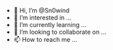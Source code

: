 - 👋 Hi, I’m @Sn0wind
- 👀 I’m interested in ...
- 🌱 I’m currently learning ...
- 💞️ I’m looking to collaborate on ...
- 📫 How to reach me ...

<!---
Sn0wind/Sn0wind is a ✨ special ✨ repository because its `README.md` (this file) appears on your GitHub profile.
You can click the Preview link to take a look at your changes.
--->
